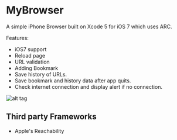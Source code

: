 MyBrowser
===========
A simple iPhone Browser built on Xcode 5 for iOS 7 which uses ARC.

Features:

- iOS7 support
- Reload page
- URL validation
- Adding Bookmark
- Save history of URLs.
- Save bookmark and history data after app quits.
- Check internet connection and display alert if no connection.


![alt tag](http://i61.tinypic.com/2z8wbkk.png)


Third party Frameworks
-----------------------
- Apple's Reachability


